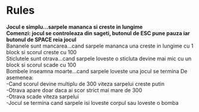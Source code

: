 Rules
=====

**Jocul e simplu...sarpele mananca si creste in lungime**</br>
**Comenzi: jocul se controleaza din sageti, butonul de ESC pune pauza iar butonul de SPACE reia jocul**</br>
Bananele sunt mancarea...cand sarpele mananca una creste in lungime cu 1 block si scorul creste cu 100</br>
Sticlutele sunt otrava...cand sarpele loveste o sticluta devine mai mic cu un block si scorul scade cu 100</br>
Bombele inseamna moarte...cand sarpele loveste una jocul se termina
De asemenea:</br>
-Cand scorul devine multiplu de 300 viteza sarpelui creste putin</br>
-Otrava apare doar daca ai scor strict mai mare de 300</br>
-Otrava scade viteza sarpelui</br>
-Jocul se termina cand sarpele isi loveste corpul sau loveste o bomba</br>

